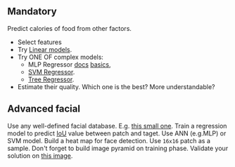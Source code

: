 ## Mandatory ##
Predict calories of food from other factors.
- Select features
- Try [Linear models](https://scikit-learn.org/stable/modules/linear_model.html).
- Try ONE OF complex models: 
   - MLP Regressor [docs](https://scikit-learn.org/stable/modules/generated/sklearn.neural_network.MLPRegressor.html) [basics](https://scikit-learn.org/stable/modules/neural_networks_supervised.html), 
   - [SVM Regressor](https://scikit-learn.org/stable/modules/generated/sklearn.svm.SVR.html).
   - [Tree Regressor](https://scikit-learn.org/stable/auto_examples/tree/plot_tree_regression.html).
- Estimate their quality. Which one is the best? More understandable?

## Advanced facial ##
Use any well-defined facial database. E.g. [this small one](http://www.anefian.com/research/face_reco.htm).
Train a regression model to predict [IoU](https://www.pyimagesearch.com/2016/11/07/intersection-over-union-iou-for-object-detection/) value between patch and taget.
Use ANN (e.g.MLP) or SVM model. Build a heat map for face detection. Use `16x16` patch as a sample. Don't forget to build image pyramid on training phase.
Validate your solution on [this image](https://images.medicaldaily.com/sites/medicaldaily.com/files/styles/full_breakpoints_theme_medicaldaily_desktop_1x/public/2014/12/18/race.jpg).
